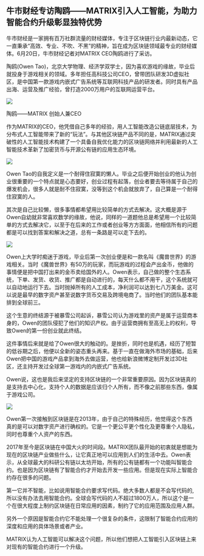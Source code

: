 ## 牛市财经专访陶鸥——MATRIX引入人工智能，为助力智能合约升级彰显独特优势

牛市财经是一家拥有百万社群流量的财经媒体，专注于区块链行业内最新动态，它一直秉承“高效、专业、不吹、不黑”的精神，旨在成为区块链领域最专业的财经媒体。6月20日，牛市财经记者对MATRIX CEO陶鸥进行了采访。

陶鸥(Owen Tao)，北京大学物理、经济学双学士，因为喜欢游戏的缘故，毕业后就投身于游戏相关的领域。多年担任高科技公司CEO，曾带团队研发3D虚拟社区，是中国第一款游戏内嵌式广告系统等互联网科技产品的研发者。同时具有产品出海、运营及推广经验，曾打造2000万用户的互联网运营平台。

![](https://i.imgur.com/lPXlX5R.jpg)

陶鸥——MATRIX 创始人兼CEO 

作为MATRIX的CEO，他凭借自己多年的经验，用人工智能改造公链底层技术，为分布式人工智能带来了新的“玩法”。与其他区块链产品不同的是，MATRIX通过突破性的人工智能技术构建了一个具备自我优化能力的区块链网络并利用最新的人工智能技术革新了加密货币与开源公有链的应用生态环境。

![](https://i.imgur.com/vx3PC4v.png)

Owen Tao的自我定义是一个耐得住寂寞的懒人。毕业之后便开始创业的他认为创业很重要的一个特点就是心态要好，创业过程有起落，创业者要去等待属于自己的爆发机会，很多人就是耐不住寂寞，没等到这个机会就放弃了，自己算是一个耐得住寂寞的人。
 
其次是自己比较懒，很多事情都希望用比较简单的方式去解决。这大概是源于Owen自幼就非常喜欢数学的缘故，他说，同样的一道题他总是希望用一个比较简单的方式去解决它，以至于在后来的工作或者创业等方方面面，他相信所有的问题都是可以找到答案和解决之道，总有一条路是可以走下去的。

![](https://i.imgur.com/ZvUnl4n.png)

Owen上大学时痴迷于游戏，毕业后第一次创业便是和一款名叫《魔兽世界》的游戏相关。当时《魔兽世界》有50万的玩家，而玩游戏的过程会产出金币，他做的事情便是把中国打出来的金币卖给国外的人。Owen表示，自己做的整个生态系统，下单、发货、收货、推广都是自动进行的，每天什么都不用干，这个系统就可以自动地运行下去。当时抛掉所有的人工成本，净利润可以达到七八万美金。这可以说是最早的数字资产甚至说数字货币交易及跨境电商了。当时他们的团队基本能排到全球前三。
 
这个生意的终结源于被暴雪公司起诉，暴雪公司认为游戏里的资产是属于运营商本身的，Owen的团队侵犯了他们的知识产权。由于运营商拥有至高无上的权利，导致Owen的第一份创业就此终结。
 
这件事情后来就是给了Owen很大的触动的。是挫折，同时也是机遇，经历了短暂的低谷期之后，他便以全新的姿态重头再来。基于一直在做海外市场的基础，后来Owen把中国的游戏产品拿到海外去做运营，他也给新浪微博定制开发过3D社区，还主持开发过全球第一游戏内的内嵌式广告系统。
 
Owen说，这也是我后来坚定的支持区块链的一个非常重要原因。因为区块链真的是支持去中心化，支持个人的数据是应该归个人所有，而不像之前那些东西，像属于游戏公司。


![](https://i.imgur.com/tAuh6rN.png)

Owen第一次接触到区块链是在2013年，由于自己的特殊经历，他觉得这个东西真的是可以对数字资产进行确权的。它是一个更公平更个性化及更尊重个人隐私，同时也尊重个人资产的东西。

2017年至今是区块链在中国大火的时间段。MATRIX团队最开始的初衷就是想能为现在的区块链产业做些什么，让它真正地可以应用到人们的生活中去。Owen表示，从全球最大的科研公有链以太坊开始，所有的公有链都有一个功能叫智能合约。也是因为区块链有了智能合约才开始去开发一些应用。但是现在实际上智能合约存在很多的问题。
 
第一它并不智能，比如说用智能合约要求写代码。绝大多数人都是不会写代码的,所以没有办法去用智能合约。全球会写代码的人不超过1800万人，所以这个是一个在很大程度上制约区块链在日常应用的因素，制约了它的应用范围及应用人群。
 
另外一个原因是智能合约它不能处理一个很复杂的条件，这限制了智能合约应用的深度和应用的具体场景或者产业。
 
MATRIX认为人工智能可以解决这个问题，所以他们想把人工智能引入区块链上来对现有的智能合约进行一个升级。